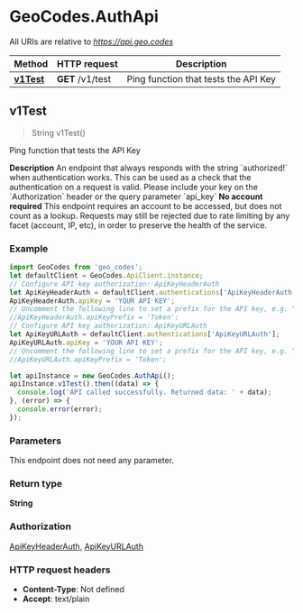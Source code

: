# GeoCodes.AuthApi

All URIs are relative to *https://api.geo.codes*

Method | HTTP request | Description
------------- | ------------- | -------------
[**v1Test**](AuthApi.md#v1Test) | **GET** /v1/test | Ping function that tests the API Key



## v1Test

> String v1Test()

Ping function that tests the API Key

**Description**  An endpoint that always responds with the string &#x60;authorized!&#x60; when authentication works. This can be used as a check that the authentication on a request is valid.  Please include your key on the &#x60;Authorization&#x60; header or the query parameter &#x60;api_key&#x60;  **No account required**  This endpoint requires an account to be accessed, but does not count as a lookup. Requests may still be rejected due to rate limiting by any facet (account, IP, etc), in order to preserve the health of the service.

### Example

```javascript
import GeoCodes from 'geo_codes';
let defaultClient = GeoCodes.ApiClient.instance;
// Configure API key authorization: ApiKeyHeaderAuth
let ApiKeyHeaderAuth = defaultClient.authentications['ApiKeyHeaderAuth'];
ApiKeyHeaderAuth.apiKey = 'YOUR API KEY';
// Uncomment the following line to set a prefix for the API key, e.g. "Token" (defaults to null)
//ApiKeyHeaderAuth.apiKeyPrefix = 'Token';
// Configure API key authorization: ApiKeyURLAuth
let ApiKeyURLAuth = defaultClient.authentications['ApiKeyURLAuth'];
ApiKeyURLAuth.apiKey = 'YOUR API KEY';
// Uncomment the following line to set a prefix for the API key, e.g. "Token" (defaults to null)
//ApiKeyURLAuth.apiKeyPrefix = 'Token';

let apiInstance = new GeoCodes.AuthApi();
apiInstance.v1Test().then((data) => {
  console.log('API called successfully. Returned data: ' + data);
}, (error) => {
  console.error(error);
});

```

### Parameters

This endpoint does not need any parameter.

### Return type

**String**

### Authorization

[ApiKeyHeaderAuth](../README.md#ApiKeyHeaderAuth), [ApiKeyURLAuth](../README.md#ApiKeyURLAuth)

### HTTP request headers

- **Content-Type**: Not defined
- **Accept**: text/plain


